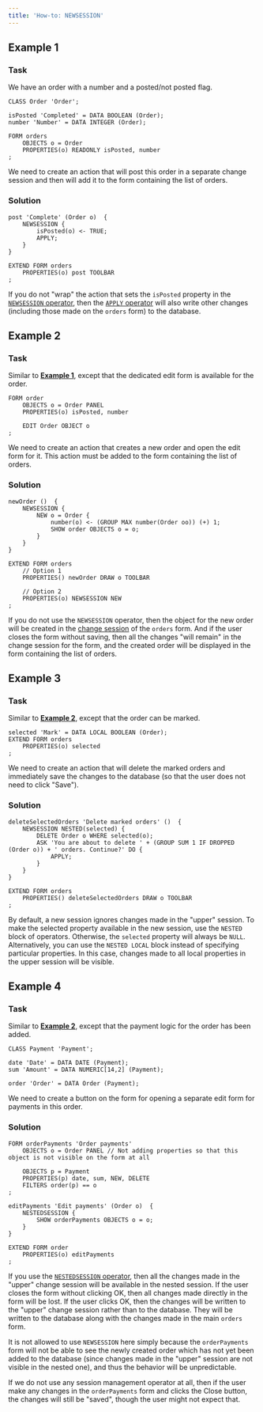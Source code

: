 ```yaml
---
title: 'How-to: NEWSESSION'
---
```


## Example 1

### Task

We have an order with a number and a posted/not posted flag.

```lsf
CLASS Order 'Order';

isPosted 'Completed' = DATA BOOLEAN (Order);
number 'Number' = DATA INTEGER (Order);

FORM orders
    OBJECTS o = Order
    PROPERTIES(o) READONLY isPosted, number
;
```

We need to create an action that will post this order in a separate change session and then will add it to the form containing the list of orders.

### Solution

```lsf
post 'Complete' (Order o)  {
    NEWSESSION {
        isPosted(o) <- TRUE;
        APPLY;
    }
}

EXTEND FORM orders
    PROPERTIES(o) post TOOLBAR
;
```

If you do not "wrap" the action that sets the `isPosted` property in the [`NEWSESSION` operator](NEWSESSION_operator.md), then the [`APPLY` operator](APPLY_operator.md) will also write other changes (including those made on the `orders` form) to the database.

## Example 2

### Task

Similar to [**Example 1**](#example-1), except that the dedicated edit form is available for the order.

```lsf
FORM order
    OBJECTS o = Order PANEL
    PROPERTIES(o) isPosted, number

    EDIT Order OBJECT o
;
```

We need to create an action that creates a new order and open the edit form for it. This action must be added to the form containing the list of orders.

### Solution

```lsf
newOrder ()  {
    NEWSESSION {
        NEW o = Order {
            number(o) <- (GROUP MAX number(Order oo)) (+) 1;
            SHOW order OBJECTS o = o;
        }
    }
}

EXTEND FORM orders
    // Option 1
    PROPERTIES() newOrder DRAW o TOOLBAR

    // Option 2
    PROPERTIES(o) NEWSESSION NEW
;
```

If you do not use the `NEWSESSION` operator, then the object for the new order will be created in the [change session](Change_sessions.md) of the `orders` form. And if the user closes the form without saving, then all the changes "will remain" in the change session for the form, and the created order will be displayed in the form containing the list of orders.

## Example 3

### Task

Similar to [**Example 2**](#example-2), except that the order can be marked.

```lsf
selected 'Mark' = DATA LOCAL BOOLEAN (Order);
EXTEND FORM orders
    PROPERTIES(o) selected
;
```

We need to create an action that will delete the marked orders and immediately save the changes to the database (so that the user does not need to click "Save").

### Solution

```lsf
deleteSelectedOrders 'Delete marked orders' ()  {
    NEWSESSION NESTED(selected) {
        DELETE Order o WHERE selected(o);
        ASK 'You are about to delete ' + (GROUP SUM 1 IF DROPPED (Order o)) + ' orders. Continue?' DO {
            APPLY;
        }
    }
}

EXTEND FORM orders
    PROPERTIES() deleteSelectedOrders DRAW o TOOLBAR
;
```

By default, a new session ignores changes made in the "upper" session. To make the selected property available in the new session, use the `NESTED` block of operators. Otherwise, the `selected` property will always be `NULL`. Alternatively, you can use the `NESTED LOCAL` block instead of specifying particular properties. In this case, changes made to all local properties in the upper session will be visible.

## Example 4

### Task

Similar to [**Example 2**](#example-2), except that the payment logic for the order has been added.

```lsf
CLASS Payment 'Payment';

date 'Date' = DATA DATE (Payment);
sum 'Amount' = DATA NUMERIC[14,2] (Payment);

order 'Order' = DATA Order (Payment);
```

We need to create a button on the form for opening a separate edit form for payments in this order.

### Solution

```lsf
FORM orderPayments 'Order payments'
    OBJECTS o = Order PANEL // Not adding properties so that this object is not visible on the form at all

    OBJECTS p = Payment
    PROPERTIES(p) date, sum, NEW, DELETE
    FILTERS order(p) == o
;

editPayments 'Edit payments' (Order o)  {
    NESTEDSESSION {
        SHOW orderPayments OBJECTS o = o;
    }
}

EXTEND FORM order
    PROPERTIES(o) editPayments
;
```

If you use the [`NESTEDSESSION` operator](NESTEDSESSION_operator.md), then all the changes made in the "upper" change session will be available in the nested session. If the user closes the form without clicking OK, then all changes made directly in the form will be lost. If the user clicks OK, then the changes will be written to the "upper" change session rather than to the database. They will be written to the database along with the changes made in the main `orders` form.

It is not allowed to use `NEWSESSION` here simply because the `orderPayments` form will not be able to see the newly created order which has not yet been added to the database (since changes made in the "upper" session are not visible in the nested one), and thus the behavior will be unpredictable.

If we do not use any session management operator at all, then if the user make any changes in the `orderPayments` form and clicks the Close button, the changes will still be "saved", though the user might not expect that.
